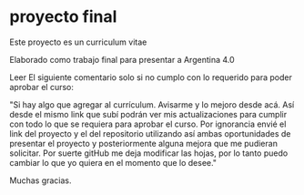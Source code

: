 # proyecto final

Este proyecto es un curriculum vitae

Elaborado como trabajo final para presentar a Argentina 4.0





Leer El siguiente comentario solo si no cumplo con lo requerido para poder aprobar el curso:


"Si hay algo que agregar al currículum. Avisarme y lo mejoro desde acá.
Así desde el mismo link que subí podrán ver mis actualizaciones para cumplir con todo lo que se requiera para aprobar el curso.
Por ignorancia envié el link del proyecto y el del repositorio utilizando así ambas oportunidades de presentar el proyecto y posteriormente alguna mejora que me pudieran solicitar.
Por suerte gitHub me deja modificar las hojas, por lo tanto puedo cambiar lo que yo quiera en el momento que lo desee."

Muchas gracias.

